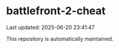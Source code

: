 # battlefront-2-cheat

Last updated: 2025-06-20 23:41:47

This repository is automatically maintained.
